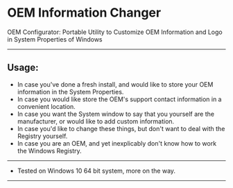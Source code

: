 # OEM Information Changer
OEM Configurator: Portable Utility to Customize OEM Information and Logo in System Properties of Windows

---
## Usage:
* In case you've done a fresh install, and would like to store your OEM information in the System Properties.
* In case you would like store the OEM's support contact information in a convenient location.
* In case you want the System window to say that you yourself are the manufacturer, or would like to add custom information.
* In case you'd like to change these things, but don't want to deal with the Registry yourself.
* In case you are an OEM, and yet inexplicably don't know how to work the Windows Registry.
---
* Tested on Windows 10 64 bit system, more on the way.
---
